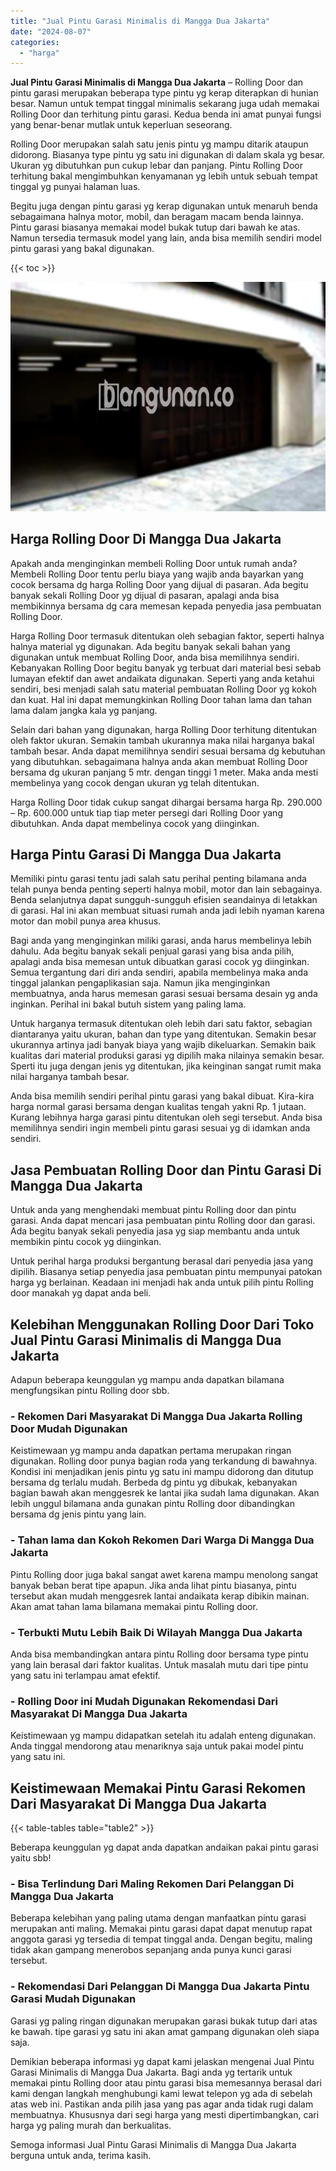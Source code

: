 ```yaml
---
title: "Jual Pintu Garasi Minimalis di Mangga Dua Jakarta"
date: "2024-08-07"
categories: 
  - "harga"
---
```


**Jual Pintu Garasi Minimalis di Mangga Dua Jakarta** – Rolling Door dan pintu garasi merupakan beberapa type pintu yg kerap diterapkan di hunian besar. Namun untuk tempat tinggal minimalis sekarang juga udah memakai Rolling Door dan terhitung pintu garasi. Kedua benda ini amat punyai fungsi yang benar-benar mutlak untuk keperluan seseorang.

Rolling Door merupakan salah satu jenis pintu yg mampu ditarik ataupun didorong. Biasanya type pintu yg satu ini digunakan di dalam skala yg besar. Ukuran yg dibutuhkan pun cukup lebar dan panjang. Pintu Rolling Door terhitung bakal mengimbuhkan kenyamanan yg lebih untuk sebuah tempat tinggal yg punyai halaman luas.

Begitu juga dengan pintu garasi yg kerap digunakan untuk menaruh benda sebagaimana halnya motor, mobil, dan beragam macam benda lainnya. Pintu garasi biasanya memakai model bukak tutup dari bawah ke atas. Namun tersedia termasuk model yang lain, anda bisa memilih sendiri model pintu garasi yang bakal digunakan.

{{< toc >}}

![Jual Pintu Garasi Minimalis di Mangga Dua Jakarta](/images/pintu-garasi-26.png)

## Harga Rolling Door Di Mangga Dua Jakarta

Apakah anda menginginkan membeli Rolling Door untuk rumah anda? Membeli Rolling Door tentu perlu biaya yang wajib anda bayarkan yang cocok bersama dg harga Rolling Door yang dijual di pasaran. Ada begitu banyak sekali Rolling Door yg dijual di pasaran, apalagi anda bisa membikinnya bersama dg cara memesan kepada penyedia jasa pembuatan Rolling Door.

Harga Rolling Door termasuk ditentukan oleh sebagian faktor, seperti halnya halnya material yg digunakan. Ada begitu banyak sekali bahan yang digunakan untuk membuat Rolling Door, anda bisa memilihnya sendiri. Kebanyakan Rolling Door begitu banyak yg terbuat dari material besi sebab lumayan efektif dan awet andaikata digunakan. Seperti yang anda ketahui sendiri, besi menjadi salah satu material pembuatan Rolling Door yg kokoh dan kuat. Hal ini dapat memungkinkan Rolling Door tahan lama dan tahan lama dalam jangka kala yg panjang.

Selain dari bahan yang digunakan, harga Rolling Door terhitung ditentukan oleh faktor ukuran. Semakin tambah ukurannya maka nilai harganya bakal tambah besar. Anda dapat memilihnya sendiri sesuai bersama dg kebutuhan yang dibutuhkan. sebagaimana halnya anda akan membuat Rolling Door bersama dg ukuran panjang 5 mtr. dengan tinggi 1 meter. Maka anda mesti membelinya yang cocok dengan ukuran yg telah ditentukan.

Harga Rolling Door tidak cukup sangat dihargai bersama harga Rp. 290.000 – Rp. 600.000 untuk tiap tiap meter persegi dari Rolling Door yang dibutuhkan. Anda dapat membelinya cocok yang diinginkan.

## Harga Pintu Garasi Di Mangga Dua Jakarta

Memiliki pintu garasi tentu jadi salah satu perihal penting bilamana anda telah punya benda penting seperti halnya mobil, motor dan lain sebagainya. Benda selanjutnya dapat sungguh-sungguh efisien seandainya di letakkan di garasi. Hal ini akan membuat situasi rumah anda jadi lebih nyaman karena motor dan mobil punya area khusus.

Bagi anda yang menginginkan miliki garasi, anda harus membelinya lebih dahulu. Ada begitu banyak sekali penjual garasi yang bisa anda pilih, apalagi anda bisa memesan untuk dibuatkan garasi cocok yg diinginkan. Semua tergantung dari diri anda sendiri, apabila membelinya maka anda tinggal jalankan pengaplikasian saja. Namun jika menginginkan membuatnya, anda harus memesan garasi sesuai bersama desain yg anda inginkan. Perihal ini bakal butuh sistem yang paling lama.

Untuk harganya termasuk ditentukan oleh lebih dari satu faktor, sebagian diantaranya yaitu ukuran, bahan dan type yang ditentukan. Semakin besar ukurannya artinya jadi banyak biaya yang wajib dikeluarkan. Semakin baik kualitas dari material produksi garasi yg dipilih maka nilainya semakin besar. Sperti itu juga dengan jenis yg ditentukan, jika keinginan sangat rumit maka nilai harganya tambah besar.

Anda bisa memilih sendiri perihal pintu garasi yang bakal dibuat. Kira-kira harga normal garasi bersama dengan kualitas tengah yakni Rp. 1 jutaan. Kurang lebihnya harga garasi pintu ditentukan oleh segi tersebut. Anda bisa memilihnya sendiri ingin membeli pintu garasi sesuai yg di idamkan anda sendiri.

## Jasa Pembuatan Rolling Door dan Pintu Garasi Di Mangga Dua Jakarta

Untuk anda yang menghendaki membuat pintu Rolling door dan pintu garasi. Anda dapat mencari jasa pembuatan pintu Rolling door dan garasi. Ada begitu banyak sekali penyedia jasa yg siap membantu anda untuk membikin pintu cocok yg diinginkan.

Untuk perihal harga produksi bergantung berasal dari penyedia jasa yang dipilih. Biasanya setiap penyedia jasa pembuatan pintu mempunyai patokan harga yg berlainan. Keadaan ini menjadi hak anda untuk pilih pintu Rolling door manakah yg dapat anda beli.

## Kelebihan Menggunakan Rolling Door Dari Toko Jual Pintu Garasi Minimalis di Mangga Dua Jakarta

Adapun beberapa keunggulan yg mampu anda dapatkan bilamana mengfungsikan pintu Rolling door sbb.

### \- Rekomen Dari Masyarakat Di Mangga Dua Jakarta Rolling Door Mudah Digunakan

Keistimewaan yg mampu anda dapatkan pertama merupakan ringan digunakan. Rolling door punya bagian roda yang terkandung di bawahnya. Kondisi ini menjadikan jenis pintu yg satu ini mampu didorong dan ditutup bersama dg terlalu mudah. Berbeda dg pintu yg dibukak, kebanyakan bagian bawah akan menggesrek ke lantai jika sudah lama digunakan. Akan lebih unggul bilamana anda gunakan pintu Rolling door dibandingkan bersama dg jenis pintu yang lain.

### \- Tahan lama dan Kokoh Rekomen Dari Warga Di Mangga Dua Jakarta

Pintu Rolling door juga bakal sangat awet karena mampu menolong sangat banyak beban berat tipe apapun. Jika anda lihat pintu biasanya, pintu tersebut akan mudah menggesrek lantai andaikata kerap dibikin mainan. Akan amat tahan lama bilamana memakai pintu Rolling door.

### \- Terbukti Mutu Lebih Baik Di Wilayah Mangga Dua Jakarta

Anda bisa membandingkan antara pintu Rolling door bersama type pintu yang lain berasal dari faktor kualitas. Untuk masalah mutu dari tipe pintu yang satu ini terlampau amat efektif.

### \- Rolling Door ini Mudah Digunakan Rekomendasi Dari Masyarakat Di Mangga Dua Jakarta

Keistimewaan yg mampu didapatkan setelah itu adalah enteng digunakan. Anda tinggal mendorong atau menariknya saja untuk pakai model pintu yang satu ini.

## Keistimewaan Memakai Pintu Garasi Rekomen Dari Masyarakat Di Mangga Dua Jakarta

{{< table-tables table="table2" >}}

Beberapa keunggulan yg dapat anda dapatkan andaikan pakai pintu garasi yaitu sbb!

### \- Bisa Terlindung Dari Maling Rekomen Dari Pelanggan Di Mangga Dua Jakarta

Beberapa kelebihan yang paling utama dengan manfaatkan pintu garasi merupakan anti maling. Memakai pintu garasi dapat dapat menutup rapat anggota garasi yg tersedia di tempat tinggal anda. Dengan begitu, maling tidak akan gampang menerobos sepanjang anda punya kunci garasi tersebut.

### \- Rekomendasi Dari Pelanggan Di Mangga Dua Jakarta Pintu Garasi Mudah Digunakan

Garasi yg paling ringan digunakan merupakan garasi bukak tutup dari atas ke bawah. tipe garasi yg satu ini akan amat gampang digunakan oleh siapa saja.

Demikian beberapa informasi yg dapat kami jelaskan mengenai Jual Pintu Garasi Minimalis di Mangga Dua Jakarta. Bagi anda yg tertarik untuk memakai pintu Rolling door atau pintu garasi bisa memesannya berasal dari kami dengan langkah menghubungi kami lewat telepon yg ada di sebelah atas web ini. Pastikan anda pilih jasa yang pas agar anda tidak rugi dalam membuatnya. Khususnya dari segi harga yang mesti dipertimbangkan, cari harga yg paling murah dan berkualitas.

Semoga informasi Jual Pintu Garasi Minimalis di Mangga Dua Jakarta berguna untuk anda, terima kasih.
